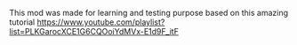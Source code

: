 This mod was made for learning and testing purpose based on this amazing tutorial https://www.youtube.com/playlist?list=PLKGarocXCE1G6CQOoiYdMVx-E1d9F_itF
